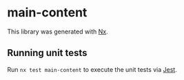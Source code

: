 # main-content

This library was generated with [Nx](https://nx.dev).

## Running unit tests

Run `nx test main-content` to execute the unit tests via [Jest](https://jestjs.io).
